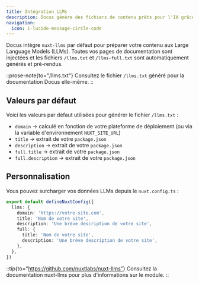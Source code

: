 ```yaml
---
title: Intégration LLMs
description: Docus génère des fichiers de contenu prêts pour l'IA grâce au module Nuxt LLMs
navigation:
  icon: i-lucide-message-circle-code
---
```


Docus intègre `nuxt-llms` par défaut pour préparer votre contenu aux Large Language Models (LLMs). Toutes vos pages de documentation sont injectées et les fichiers `/llms.txt` et `/llms-full.txt` sont automatiquement générés et pré-rendus.

::prose-note{to="/llms.txt"}
Consultez le fichier `/llms.txt` généré pour la documentation Docus elle-même.
::

## Valeurs par défaut

Voici les valeurs par défaut utilisées pour générer le fichier `/llms.txt` :

- `domain` → calculé en fonction de votre plateforme de déploiement (ou via la variable d'environnement `NUXT_SITE_URL`)
- `title` → extrait de votre `package.json`
- `description` → extrait de votre `package.json`
- `full.title` → extrait de votre `package.json`
- `full.description` → extrait de votre `package.json`

## Personnalisation

Vous pouvez surcharger vos données LLMs depuis le `nuxt.config.ts` :

```ts [nuxt.config.ts]
export default defineNuxtConfig({
  llms: {
    domain: 'https://votre-site.com',
    title: 'Nom de votre site',
    description: 'Une brève description de votre site',
    full: {
      title: 'Nom de votre site',
      description: 'Une brève description de votre site',
    },
  },
})
```

::tip{to="https://github.com/nuxtlabs/nuxt-llms"}
Consultez la documentation nuxt-llms pour plus d'informations sur le module.
:: 